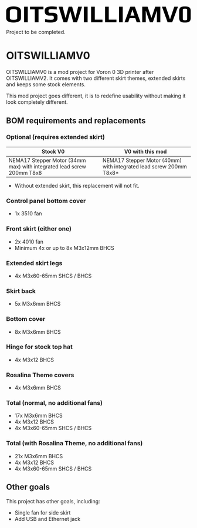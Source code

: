 <p align=center>
    <a>
        <picture>
  <source media="(prefers-color-scheme: dark)" srcset="https://raw.githubusercontent.com/Bunny350/OITSWILLIAMV0/master/Media/Logos/logo-whitetext.svg">
  <source media="(prefers-color-scheme: light)" srcset="https://raw.githubusercontent.com/Bunny350/OITSWILLIAMV0/master/Media/Logos/logo.svg">
  <img alt="OITSWILLIAMV0" src="https://raw.githubusercontent.com/Bunny350/OITSWILLIAMV0/master/Media/Logos/logo.svg">
</picture>
    </a>
</p>

Project to be completed. 

# OITSWILLIAMV0

OITSWILLIAMV0 is a mod project for Voron 0 3D printer after OITSWILLIAMV2. It comes with two different skirt themes, extended skirts and keeps some stock elements.

This mod project goes different, it is to redefine usability without making it look completely different.

## BOM requirements and replacements

### Optional (requires extended skirt)
| Stock V0  | V0 with this mod |
| ------------- | ------------- |
| NEMA17 Stepper Motor (34mm max) with integrated lead screw 200mm T8x8 | NEMA17 Stepper Motor (40mm) with integrated lead screw 200mm T8x8* |
* Without extended skirt, this replacement will not fit.

### Control panel bottom cover
* 1x 3510 fan

### Front skirt (either one)
* 2x 4010 fan
* Minimum 4x or up to 8x M3x12mm BHCS

### Extended skirt legs
* 4x M3x60-65mm SHCS / BHCS

### Skirt back
* 5x M3x6mm BHCS

### Bottom cover
* 8x M3x6mm BHCS

### Hinge for stock top hat
* 4x M3x12 BHCS

### Rosalina Theme covers
* 4x M3x6mm BHCS

### Total (normal, no additional fans)
* 17x M3x6mm BHCS
* 4x M3x12 BHCS
* 4x M3x60-65mm SHCS / BHCS

### Total (with Rosalina Theme, no additional fans)
* 21x M3x6mm BHCS
* 4x M3x12 BHCS
* 4x M3x60-65mm SHCS / BHCS 

## Other goals
This project has other goals, including:
* Single fan for side skirt
* Add USB and Ethernet jack
